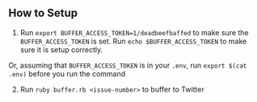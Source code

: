 ## How to Setup

1. Run `export BUFFER_ACCESS_TOKEN=1/deadbeefbaffed` to make sure the
   `BUFFER_ACCESS_TOKEN` is set. Run `echo $BUFFER_ACCESS_TOKEN` to make
sure it is setup correctly.

Or, assuming that `BUFFER_ACCESS_TOKEN` is in your `.env`, run `export
$(cat .env)` before you run the command

2. Run `ruby buffer.rb <issue-number>` to buffer to Twitter
